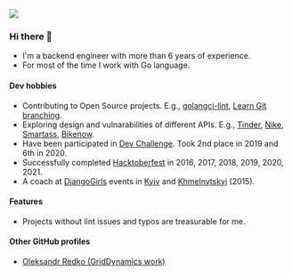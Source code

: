 <a href="https://github.com/anuraghazra/github-readme-stats">
  <img src="https://github-readme-stats.vercel.app/api?username=alexandear&count_private=true&show_icons=false&theme=dracula" />
</a>


### Hi there 👋

- I'm a backend engineer with more than 6 years of experience.
- For most of the time I work with Go language.


#### Dev hobbies

- Contributing to Open Source projects. E.g., [golangci-lint](https://github.com/golangci/golangci-lint), [Learn Git branching](https://learngitbranching.js.org/).
- Exploring design and vulnarabilities of different APIs. E.g., [Tinder](https://smartass.ua/), [Nike](https://www.nike.com/), [Smartass](https://smartass.ua/), [Bikenow](https://bikenow.com.ua/).
- Have been participated in [Dev Challenge](https://devchallenge.it/). Took 2nd place in 2019 and 6th in 2020.
- Successfully completed [Hacktoberfest](https://hacktoberfest.digitalocean.com) in 2016, 2017, 2018, 2019, 2020, 2021.
- A coach at [DjangoGirls](https://djangogirls.org) events in [Kyiv](https://www.facebook.com/djangogirlskyiv/photos/a.1597027043880257/1597028007213494) and [Khmelnytskyi](https://www.facebook.com/uapycon/photos/a.903859323029360/903862623029030) (2015).

#### Features

- Projects without lint issues and typos are treasurable for me.

#### Other GitHub profiles

- [Oleksandr Redko (GridDynamics work)](https://github.com/oredko-gd)

